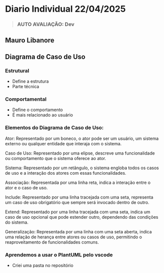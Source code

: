 # Diario Individual 22/04/2025 
> ### AUTO AVALIAÇÃO: Dev
## Mauro Libanore


## Diagrama de Caso de Uso


### Estrutural
- Define a estrutura
- Parte técnica

### Comportamental
- Define o comportamento
- É mais relacionado ao usuário


### Elementos do Diagrama de Caso de Uso:
Ator: Representado por um boneco, o ator pode ser um usuário, um sistema externo ou qualquer entidade que interaja com o sistema.

Caso de Uso: Representado por uma elipse, descreve uma funcionalidade ou comportamento que o sistema oferece ao ator.

Sistema: Representado por um retângulo, o sistema engloba todos os casos de uso e a interação dos atores com essas funcionalidades.

Associação: Representada por uma linha reta, indica a interação entre o ator e o caso de uso.

Include: Representado por uma linha tracejada com uma seta, representa um caso de uso obrigatório que sempre será invocado dentro de outro.

Extend: Representado por uma linha tracejada com uma seta, indica um caso de uso opcional que pode estender outro, dependendo das condições do sistema.

Generalização: Representada por uma linha com uma seta aberta, indica uma relação de herança entre atores ou casos de uso, permitindo o reaproveitamento de funcionalidades comuns.


### Aprendemos a usar o PlantUML pelo vscode

- Criei uma pasta no repositório
